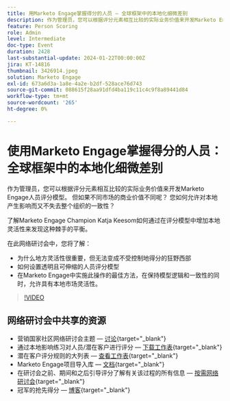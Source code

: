 ```yaml
---
title: 用Marketo Engage掌握得分的人员 — 全球框架中的本地化细微差别
description: 作为管理员，您可以根据评分元素相互比较的实际业务价值来开发Marketo Engage人员评分模型。 但如果不同市场的商业价值不同呢？ 您如何允许对本地产生影响而又不失去整个组织的一致性？ 了解如何通过在评分模型中构建本地灵活性来寻求平衡。
feature: Person Scoring
role: Admin
level: Intermediate
doc-type: Event
duration: 2428
last-substantial-update: 2024-01-22T00:00:00Z
jira: KT-14816
thumbnail: 3426914.jpeg
solution: Marketo Engage
exl-id: 673a6d3a-1a8e-4a2e-b2df-528ace76d743
source-git-commit: 088615f28aa91dfd4ba119c11c4c9f8a89441d84
workflow-type: tm+mt
source-wordcount: '265'
ht-degree: 0%

---
```


# 使用Marketo Engage掌握得分的人员：全球框架中的本地化细微差别

作为管理员，您可以根据评分元素相互比较的实际业务价值来开发Marketo Engage人员评分模型。 但如果不同市场的商业价值不同呢？ 您如何允许对本地产生影响而又不失去整个组织的一致性？

了解Marketo Engage Champion Katja Keesom如何通过在评分模型中增加本地灵活性来发现这种棘手的平衡。

在此网络研讨会中，您将了解：

* 为什么地方灵活性很重要，但无法变成不受控制地得分的狂野西部
* 如何设置透明且可伸缩的人员评分模型
* 在Marketo Engage中实施此操作的最佳方法，在保持模型逻辑和一致性的同时，允许具有本地市场灵活性。

>[!VIDEO](https://video.tv.adobe.com/v/3426914/?learn=on)

## 网络研讨会中共享的资源

* 营销国家社区网络研讨会主题 — [讨论](https://nation.marketo.com/t5/product-discussions/learn-from-your-peers-webinar-person-scoring-mastery-with/m-p/343084#M194864){target="_blank"}
* 通过本地影响练习对人员/潜在客户进行评分 — [下载工作表](../../assets/marketo/build-scoring-model-and-local-flexibility-scoring-worksheet.docx){target="_blank"}
* 潜在客户评分规则的大列表 — [查看工作表](https://go.marketo.com/rs/561-HYG-937/images/Marketo-Lead-Scoring.pdf){target="_blank"}
* Marketo Engage项目导入库 — [文档](https://experienceleague.adobe.com/docs/marketo/using/product-docs/core-marketo-concepts/programs/program-library/program-import-library-overview.html?lang=zh-Hans){target="_blank"}
* 在研讨会之前、期间和之后引导评分了解有关该过程的所有信息 — [按需网络研讨会](https://business.adobe.com/summit/2020/all-about-the-before-during-and-after-of-lead-scoring.html){target="_blank"}
* 冠军的抢先得分 — [博客](https://nation.marketo.com/t5/product-blogs/marketo-success-series-lead-scoring/ba-p/309849){target="_blank"}
